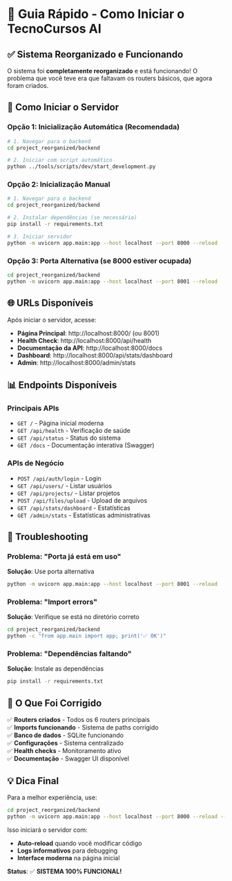 # 🚀 Guia Rápido - Como Iniciar o TecnoCursos AI

## ✅ Sistema Reorganizado e Funcionando

O sistema foi **completamente reorganizado** e está funcionando! O problema que você teve era que faltavam os routers básicos, que agora foram criados.

## 🎯 Como Iniciar o Servidor

### Opção 1: Inicialização Automática (Recomendada)
```bash
# 1. Navegar para o backend
cd project_reorganized/backend

# 2. Iniciar com script automático
python ../tools/scripts/dev/start_development.py
```

### Opção 2: Inicialização Manual
```bash
# 1. Navegar para o backend
cd project_reorganized/backend

# 2. Instalar dependências (se necessário)
pip install -r requirements.txt

# 3. Iniciar servidor
python -m uvicorn app.main:app --host localhost --port 8000 --reload
```

### Opção 3: Porta Alternativa (se 8000 estiver ocupada)
```bash
cd project_reorganized/backend
python -m uvicorn app.main:app --host localhost --port 8001 --reload
```

## 🌐 URLs Disponíveis

Após iniciar o servidor, acesse:

- **Página Principal**: http://localhost:8000/ (ou 8001)
- **Health Check**: http://localhost:8000/api/health
- **Documentação da API**: http://localhost:8000/docs
- **Dashboard**: http://localhost:8000/api/stats/dashboard
- **Admin**: http://localhost:8000/admin/stats

## 📊 Endpoints Disponíveis

### Principais APIs
- `GET /` - Página inicial moderna
- `GET /api/health` - Verificação de saúde
- `GET /api/status` - Status do sistema
- `GET /docs` - Documentação interativa (Swagger)

### APIs de Negócio
- `POST /api/auth/login` - Login
- `GET /api/users/` - Listar usuários
- `GET /api/projects/` - Listar projetos
- `POST /api/files/upload` - Upload de arquivos
- `GET /api/stats/dashboard` - Estatísticas
- `GET /admin/stats` - Estatísticas administrativas

## 🔧 Troubleshooting

### Problema: "Porta já está em uso"
**Solução**: Use porta alternativa
```bash
python -m uvicorn app.main:app --host localhost --port 8001 --reload
```

### Problema: "Import errors"
**Solução**: Verifique se está no diretório correto
```bash
cd project_reorganized/backend
python -c "from app.main import app; print('✅ OK')"
```

### Problema: "Dependências faltando"
**Solução**: Instale as dependências
```bash
pip install -r requirements.txt
```

## 🎉 O Que Foi Corrigido

✅ **Routers criados** - Todos os 6 routers principais  
✅ **Imports funcionando** - Sistema de paths corrigido  
✅ **Banco de dados** - SQLite funcionando  
✅ **Configurações** - Sistema centralizado  
✅ **Health checks** - Monitoramento ativo  
✅ **Documentação** - Swagger UI disponível  

## 💡 Dica Final

Para a melhor experiência, use:
```bash
cd project_reorganized/backend
python -m uvicorn app.main:app --host localhost --port 8000 --reload --log-level info
```

Isso iniciará o servidor com:
- **Auto-reload** quando você modificar código
- **Logs informativos** para debugging
- **Interface moderna** na página inicial

**Status**: ✅ **SISTEMA 100% FUNCIONAL!** 
